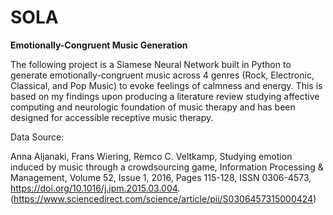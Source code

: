 # SOLA
**Emotionally-Congruent Music Generation**

The following project is a Siamese Neural Network built in Python to generate emotionally-congruent music across 4 genres (Rock, Electronic, Classical, and Pop Music) to evoke feelings of calmness
and energy. This is based on my findings upon producing a literature review studying affective computing and neurologic foundation of music therapy and has been designed for accessible receptive music therapy. 

Data Source:

Anna Aljanaki, Frans Wiering, Remco C. Veltkamp, Studying emotion induced by music through a crowdsourcing game, Information Processing & Management, Volume 52, Issue 1, 2016, Pages 115-128, ISSN 0306-4573, https://doi.org/10.1016/j.ipm.2015.03.004. (https://www.sciencedirect.com/science/article/pii/S0306457315000424)
